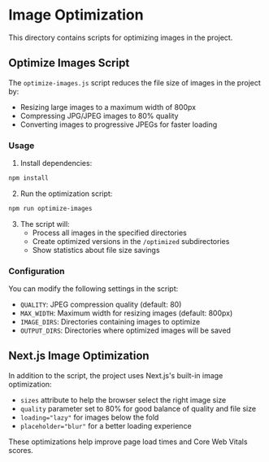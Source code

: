 # Image Optimization

This directory contains scripts for optimizing images in the project.

## Optimize Images Script

The `optimize-images.js` script reduces the file size of images in the project by:

- Resizing large images to a maximum width of 800px
- Compressing JPG/JPEG images to 80% quality
- Converting images to progressive JPEGs for faster loading

### Usage

1. Install dependencies:

```bash
npm install
```

2. Run the optimization script:

```bash
npm run optimize-images
```

3. The script will:
   - Process all images in the specified directories
   - Create optimized versions in the `/optimized` subdirectories
   - Show statistics about file size savings

### Configuration

You can modify the following settings in the script:

- `QUALITY`: JPEG compression quality (default: 80)
- `MAX_WIDTH`: Maximum width for resizing images (default: 800px)
- `IMAGE_DIRS`: Directories containing images to optimize
- `OUTPUT_DIRS`: Directories where optimized images will be saved

## Next.js Image Optimization

In addition to the script, the project uses Next.js's built-in image optimization:

- `sizes` attribute to help the browser select the right image size
- `quality` parameter set to 80% for good balance of quality and file size
- `loading="lazy"` for images below the fold
- `placeholder="blur"` for a better loading experience

These optimizations help improve page load times and Core Web Vitals scores.
